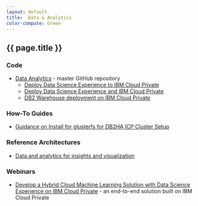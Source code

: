 ```yaml
---
layout: default
title:  Data & Analytics
color-compute: Green
---
```


## {{ page.title }}


### Code

- [Data Analytics](https://github.com/ibm-cloud-architecture/refarch-analytics) - master GitHub repository
  - [Deploy Data Science Experience to IBM Cloud Private](https://github.com/ibm-cloud-architecture/refarch-analytics/tree/master/docs/ICP)
  - [Deploy Data Science Experience and IBM Cloud Private](https://github.com/ibm-cloud-architecture/refarch-cognitive-analytics)
  - [DB2 Warehouse deployment on IBM Cloud Private](https://github.com/ibm-cloud-architecture/refarch-analytics/tree/master/docs/db2warehouse)


### How-To Guides

-  [Guidance on Install for glusterfs for DB2HA ICP Cluster Setup](https://github.com/ibm-cloud-architecture/refarch-privatecloud/blob/master/Resiliency/Configure_HA_ICP_cluster.md)


### Reference Architectures

- [Data and analytics for insights and visualization](https://www.ibm.com/cloud/garage/architectures/dataAnalyticsArchitecture)


### Webinars

- [Develop a Hybrid Cloud Machine Learning Solution with Data Science Experience on IBM Cloud Private](https://github.com/ibm-cloud-architecture/refarch-analytics/blob/master/7977_v3.pdf) - an end-to-end solution built on IBM Cloud Private

